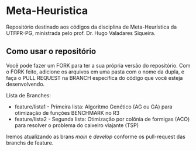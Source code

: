 # Meta-Heuristica

Repositório destinado aos códigos da disciplina de Meta-Heurística da UTFPR-PG, ministrada pelo prof. Dr. Hugo Valadares Siqueira.


## Como usar o repositório

Você pode fazer um FORK para ter a sua própria versão do repositório.
Com o FORK feito, adicione os arquivos em uma pasta com o nome da dupla, e faça o PULL REQUEST na BRANCH específica do código que você esteja desenvolvendo.

Lista de Branches:
* feature/lista1 - Primeira lista: Algoritmo Genético (AG ou GA) para otimização de funções BENCHMARK no R3
* feature/lista2 - Segunda lista: Otimização por colônia de formigas (ACO) para resolver o problema do caixeiro viajante (TSP)

Iremos atualizando as brans *main* e *develop* conforme os pull-request das branchs de feature.
